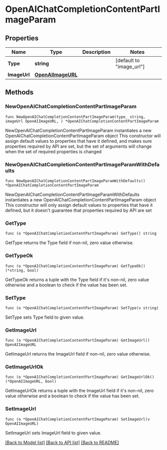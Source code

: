 # OpenAIChatCompletionContentPartImageParam

## Properties

Name | Type | Description | Notes
------------ | ------------- | ------------- | -------------
**Type** | **string** |  | [default to "image_url"]
**ImageUrl** | [**OpenAIImageURL**](OpenAIImageURL.md) |  | 

## Methods

### NewOpenAIChatCompletionContentPartImageParam

`func NewOpenAIChatCompletionContentPartImageParam(type_ string, imageUrl OpenAIImageURL, ) *OpenAIChatCompletionContentPartImageParam`

NewOpenAIChatCompletionContentPartImageParam instantiates a new OpenAIChatCompletionContentPartImageParam object
This constructor will assign default values to properties that have it defined,
and makes sure properties required by API are set, but the set of arguments
will change when the set of required properties is changed

### NewOpenAIChatCompletionContentPartImageParamWithDefaults

`func NewOpenAIChatCompletionContentPartImageParamWithDefaults() *OpenAIChatCompletionContentPartImageParam`

NewOpenAIChatCompletionContentPartImageParamWithDefaults instantiates a new OpenAIChatCompletionContentPartImageParam object
This constructor will only assign default values to properties that have it defined,
but it doesn't guarantee that properties required by API are set

### GetType

`func (o *OpenAIChatCompletionContentPartImageParam) GetType() string`

GetType returns the Type field if non-nil, zero value otherwise.

### GetTypeOk

`func (o *OpenAIChatCompletionContentPartImageParam) GetTypeOk() (*string, bool)`

GetTypeOk returns a tuple with the Type field if it's non-nil, zero value otherwise
and a boolean to check if the value has been set.

### SetType

`func (o *OpenAIChatCompletionContentPartImageParam) SetType(v string)`

SetType sets Type field to given value.


### GetImageUrl

`func (o *OpenAIChatCompletionContentPartImageParam) GetImageUrl() OpenAIImageURL`

GetImageUrl returns the ImageUrl field if non-nil, zero value otherwise.

### GetImageUrlOk

`func (o *OpenAIChatCompletionContentPartImageParam) GetImageUrlOk() (*OpenAIImageURL, bool)`

GetImageUrlOk returns a tuple with the ImageUrl field if it's non-nil, zero value otherwise
and a boolean to check if the value has been set.

### SetImageUrl

`func (o *OpenAIChatCompletionContentPartImageParam) SetImageUrl(v OpenAIImageURL)`

SetImageUrl sets ImageUrl field to given value.



[[Back to Model list]](../README.md#documentation-for-models) [[Back to API list]](../README.md#documentation-for-api-endpoints) [[Back to README]](../README.md)


